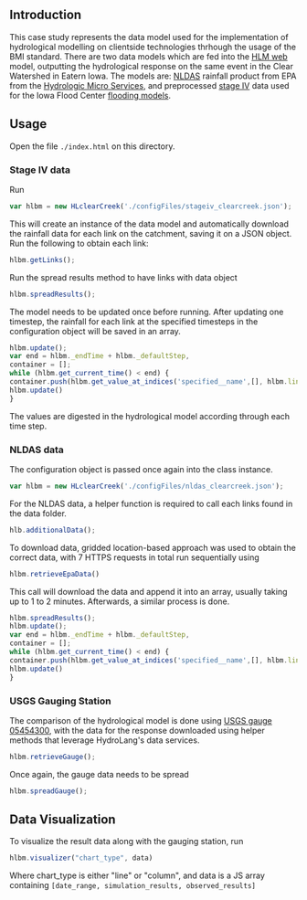 ## Introduction
This case study represents the data model used for the implementation of hydrological modelling on
clientside technologies thrhough the usage of the BMI standard. There are two data models which are fed into the [HLM web](https://github.com/uihilab/HLM-Web) model,
outputting the hydrological response on the same event in the Clear Watershed in Eatern Iowa. The models are: [NLDAS](https://qed.epa.gov/hms/workflow/precip_data_extraction/) rainfall product from EPA from the [Hydrologic Micro Services](https://qed.epa.gov/hms/),
and preprocessed [stage IV](https://data.eol.ucar.edu/dataset/21.093) data used for the Iowa Flood Center [flooding models](https://www.sciencedirect.com/science/article/pii/S0022169420301463).

## Usage
Open the file `./index.html` on this directory.
### Stage IV data
Run
```javascript
var hlbm = new HLclearCreek('./configFiles/stageiv_clearcreek.json');
```
This will create an instance of the data model and automatically download the rainfall data for each link on the catchment, saving it on a JSON object. 
Run the following to obtain each link:
```javascript
hlbm.getLinks();
```
Run the spread results method to have links with data object
```javascript
hlbm.spreadResults();
```
The model needs to be updated once before running. After updating one timestep, the rainfall for each link at the specified timesteps in the configuration object will be saved in an array.
```javascript
hlbm.update();
var end = hlbm._endTime + hlbm._defaultStep,
container = [];
while (hlbm.get_current_time() < end) {
container.push(hlbm.get_value_at_indices('specified__name',[], hlbm.links))
hlbm.update()
}
```
The values are digested in the hydrological model according through each time step.
### NLDAS data
The configuration object is passed once again into the class instance.
```javascript
var hlbm = new HLclearCreek('./configFiles/nldas_clearcreek.json');
```
For the NLDAS data, a helper function is required to call each links found in the data folder. 
```javascript
hlb.additionalData();
```
To download data, gridded location-based approach was used to obtain the correct data, with 7 HTTPS requests in total run sequentially using
```javascript
hlbm.retrieveEpaData()
```
This call will download the data and append it into an array, usually taking up to 1 to 2 minutes. Afterwards, a similar process is done.
```javascript
hlbm.spreadResults();
hlbm.update();
var end = hlbm._endTime + hlbm._defaultStep,
container = [];
while (hlbm.get_current_time() < end) {
container.push(hlbm.get_value_at_indices('specified__name',[], hlbm.links))
hlbm.update()
}
```
### USGS Gauging Station
The comparison of the hydrological model is done using [USGS gauge 05454300](https://waterdata.usgs.gov/ia/nwis/uv/?site_no=05454300), with the data for the response downloaded using helper methods that leverage HydroLang's data services.
```javascript
hlbm.retrieveGauge();
```
Once again, the gauge data needs to be spread
```javascript
hlbm.spreadGauge();
```

## Data Visualization
To visualize the result data along with the gauging station, run
```javascript
hlbm.visualizer("chart_type", data)
```
Where chart_type is either "line" or "column", and data is a JS array containing `[date_range, simulation_results, observed_results]`